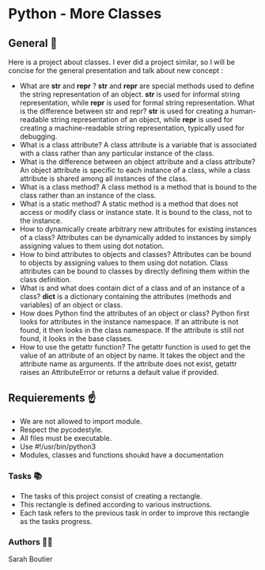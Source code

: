 # Python - More Classes

## General 🐍
Here is a project about classes. I ever did a project similar, so I will be concise for the general presentation and talk about new concept : 

* What are __str__ and __repr__ ?
__str__ and __repr__ are special methods used to define the string representation of an object. __str__ is used for informal string representation, while __repr__ is used for formal string representation.
What is the difference between str and repr?
__str__ is used for creating a human-readable string representation of an object, while __repr__ is used for creating a machine-readable string representation, typically used for debugging.
* What is a class attribute?
A class attribute is a variable that is associated with a class rather than any particular instance of the class.
* What is the difference between an object attribute and a class attribute?
An object attribute is specific to each instance of a class, while a class attribute is shared among all instances of the class.
* What is a class method?
A class method is a method that is bound to the class rather than an instance of the class.
* What is a static method?
A static method is a method that does not access or modify class or instance state. It is bound to the class, not to the instance.
* How to dynamically create arbitrary new attributes for existing instances of a class?
Attributes can be dynamically added to instances by simply assigning values to them using dot notation.
* How to bind attributes to objects and classes?
Attributes can be bound to objects by assigning values to them using dot notation. Class attributes can be bound to classes by directly defining them within the class definition.
* What is and what does contain dict of a class and of an instance of a class?
__dict__ is a dictionary containing the attributes (methods and variables) of an object or class.
* How does Python find the attributes of an object or class?
Python first looks for attributes in the instance namespace. If an attribute is not found, it then looks in the class namespace. If the attribute is still not found, it looks in the base classes.
* How to use the getattr function?
The getattr function is used to get the value of an attribute of an object by name. It takes the object and the attribute name as arguments. If the attribute does not exist, getattr raises an AttributeError or returns a default value if provided.

## Requierements ☝️
- We are not allowed to import module.
- Respect the pycodestyle.
- All files must be executable.
- Use #!/usr/bin/python3
- Modules, classes and functions shoukd have a documentation

### Tasks 📚
- The tasks of this project consist of creating a rectangle. 
- This rectangle is defined according to various instructions. 
- Each task refers to the previous task in order to improve this rectangle as the tasks progress.

### Authors 🧞‍♀️
Sarah Boutier